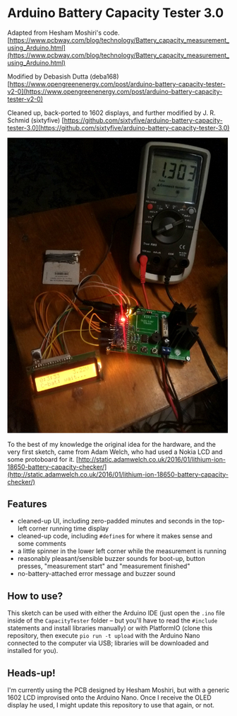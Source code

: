 Arduino Battery Capacity Tester 3.0
===================================

Adapted from Hesham Moshiri's code.
[https://www.pcbway.com/blog/technology/Battery_capacity_measurement_using_Arduino.html](https://www.pcbway.com/blog/technology/Battery_capacity_measurement_using_Arduino.html)

Modified by Debasish Dutta (deba168)
[https://www.opengreenenergy.com/post/arduino-battery-capacity-tester-v2-0](https://www.opengreenenergy.com/post/arduino-battery-capacity-tester-v2-0) 

Cleaned up, back-ported to 1602 displays, and further modified by J. R. Schmid (sixtyfive)
[https://github.com/sixtyfive/arduino-battery-capacity-tester-3.0](https://github.com/sixtyfive/arduino-battery-capacity-tester-3.0)

<img src="img/improvised-tester.jpeg" alt="Photo of the improvised tester" width="500"/>

To the best of my knowledge the original idea for the hardware, and the very first
sketch, came from Adam Welch, who had used a Nokia LCD and some protoboard for it.
[http://static.adamwelch.co.uk/2016/01/lithium-ion-18650-battery-capacity-checker/](http://static.adamwelch.co.uk/2016/01/lithium-ion-18650-battery-capacity-checker/)

## Features

- cleaned-up UI, including zero-padded minutes and seconds in the top-left corner running time display
- cleaned-up code, including `#define`s for where it makes sense and some comments
- a little spinner in the lower left corner while the measurement is running
- reasonably pleasant/sensible buzzer sounds for boot-up, button presses, "measurement start" and "measurement finished"
- no-battery-attached error message and buzzer sound

## How to use?

This sketch can be used with either the Arduino IDE (just open the `.ino` file inside of the `CapacityTester` folder – but you'll have to read the `#include` statements and install libraries manually) or with PlatformIO (clone this repository, then execute `pio run -t upload` with the Arduino Nano connected to the computer via USB; libraries will be downloaded and installed for you).

## Heads-up!

I'm currently using the PCB designed by Hesham Moshiri, but with a generic 1602 LCD improvised onto the Arduino Nano. Once I receive the OLED display he used, I might update this repository to use that again, or not.
